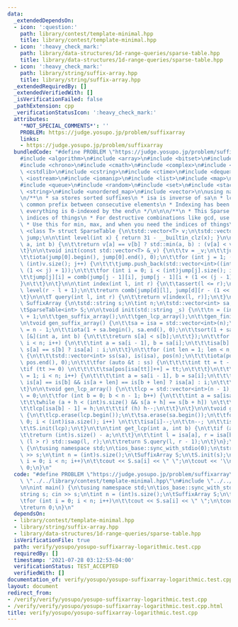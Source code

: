 ```yaml
---
data:
  _extendedDependsOn:
  - icon: ':question:'
    path: library/contest/template-minimal.hpp
    title: library/contest/template-minimal.hpp
  - icon: ':heavy_check_mark:'
    path: library/data-structures/1d-range-queries/sparse-table.hpp
    title: library/data-structures/1d-range-queries/sparse-table.hpp
  - icon: ':heavy_check_mark:'
    path: library/string/suffix-array.hpp
    title: library/string/suffix-array.hpp
  _extendedRequiredBy: []
  _extendedVerifiedWith: []
  _isVerificationFailed: false
  _pathExtension: cpp
  _verificationStatusIcon: ':heavy_check_mark:'
  attributes:
    '*NOT_SPECIAL_COMMENTS*': ''
    PROBLEM: https://judge.yosupo.jp/problem/suffixarray
    links:
    - https://judge.yosupo.jp/problem/suffixarray
  bundledCode: "#define PROBLEM \"https://judge.yosupo.jp/problem/suffixarray\"\n\n\
    #include <algorithm>\n#include <array>\n#include <bitset>\n#include <cassert>\n\
    #include <chrono>\n#include <cmath>\n#include <complex>\n#include <cstdio>\n#include\
    \ <cstdlib>\n#include <cstring>\n#include <ctime>\n#include <deque>\n#include\
    \ <iostream>\n#include <iomanip>\n#include <list>\n#include <map>\n#include <numeric>\n\
    #include <queue>\n#include <random>\n#include <set>\n#include <stack>\n#include\
    \ <string>\n#include <unordered_map>\n#include <vector>\n\nusing namespace std;\n\
    \n/**\n * sa stores sorted suffixes\n * isa is inverse of sa\n * lcp is longest\
    \ common prefix between consecutive elements\n * Indexing has been fixed so that\
    \ everything is 0-indexed by the end\n */\n\n\n/**\n * This Sparse Table stores\
    \ indices of things\n * For destructive combinations like gcd, use associative_range_query.cpp\n\
    \ * Use this for min, max, and when you need the indices of things\n */\n\ntemplate\
    \ <class T> struct SparseTable {\n\tstd::vector<T> v;\n\tstd::vector<std::vector<int>>\
    \ jump;\n\n\tint level(int x) { return 31 - __builtin_clz(x); }\n\n\tint comb(int\
    \ a, int b) {\n\t\treturn v[a] == v[b] ? std::min(a, b) : (v[a] < v[b] ? a : b);\n\
    \t}\n\n\tvoid init(const std::vector<T> &_v) {\n\t\tv = _v;\n\t\tjump = {std::vector<int>((int)v.size())};\n\
    \t\tiota(jump[0].begin(), jump[0].end(), 0);\n\t\tfor (int j = 1; (1 << j) <=\
    \ (int)v.size(); j++) {\n\t\t\tjump.push_back(std::vector<int>((int)v.size() -\
    \ (1 << j) + 1));\n\t\t\tfor (int i = 0; i < (int)jump[j].size(); i++) {\n\t\t\
    \t\tjump[j][i] = comb(jump[j - 1][i], jump[j - 1][i + (1 << (j - 1))]);\n\t\t\t\
    }\n\t\t}\n\t}\n\n\tint index(int l, int r) {\n\t\tassert(l <= r);\n\t\tint d =\
    \ level(r - l + 1);\n\t\treturn comb(jump[d][l], jump[d][r - (1 << d) + 1]);\n\
    \t}\n\n\tT query(int l, int r) {\n\t\treturn v[index(l, r)];\n\t}\n};\n\nstruct\
    \ SuffixArray {\n\tstd::string s;\n\tint n;\n\tstd::vector<int> sa, isa, lcp;\n\
    \tSparseTable<int> S;\n\n\tvoid init(std::string _s) {\n\t\tn = (int)(s = _s).size()\
    \ + 1;\n\t\tgen_suffix_array();\n\t\tgen_lcp_array();\n\t\tgen_finish();\n\t}\n\
    \n\tvoid gen_suffix_array() {\n\t\tsa = isa = std::vector<int>(n);\n\t\tsa[0]\
    \ = n - 1;\n\t\tiota(1 + sa.begin(), sa.end(), 0);\n\t\tsort(1 + sa.begin(), sa.end(),\
    \ [&](int a, int b) {\n\t\t\treturn s[a] < s[b];\n\t\t});\n\t\tfor (int i = 1;\
    \ i < n; i++) {\n\t\t\tint a = sa[i - 1], b = sa[i];\n\t\t\tisa[b] = i > 1 &&\
    \ s[a] == s[b] ? isa[a] : i;\n\t\t}\n\t\tfor (int len = 1; len < n; len *= 2)\
    \ {\n\t\t\tstd::vector<int> ss(sa), is(isa), pos(n);\n\t\t\tiota(pos.begin(),\
    \ pos.end(), 0);\n\t\t\tfor (auto &t : ss) {\n\t\t\t\tint tt = t - len;\n\t\t\t\
    \tif (tt >= 0) \n\t\t\t\t\tsa[pos[isa[tt]]++] = tt;\n\t\t\t}\n\t\t\tfor (int i\
    \ = 1; i < n; i++) {\n\t\t\t\tint a = sa[i - 1], b = sa[i];\n\t\t\t\tisa[b] =\
    \ is[a] == is[b] && is[a + len] == is[b + len] ? isa[a] : i;\n\t\t\t}\n\t\t}\n\
    \t}\n\n\tvoid gen_lcp_array() {\n\t\tlcp = std::vector<int>(n - 1);\n\t\tint h\
    \ = 0;\n\t\tfor (int b = 0; b < n - 1; b++) {\n\t\t\tint a = sa[isa[b] - 1];\n\
    \t\t\twhile (a + h < (int)s.size() && s[a + h] == s[b + h]) \n\t\t\t\th++;\n\t\
    \t\tlcp[isa[b] - 1] = h;\n\t\t\tif (h) h--;\n\t\t}\n\t}\n\n\tvoid gen_finish()\
    \ {\n\t\tlcp.erase(lcp.begin());\n\t\tsa.erase(sa.begin());\n\t\tfor (int i =\
    \ 0; i < (int)isa.size(); i++) \n\t\t\tisa[i]--;\n\t\tn--; \n\t\tisa.pop_back();\n\
    \t\tS.init(lcp);\n\t}\n\t\n\tint get_lcp(int a, int b) {\n\t\tif (a == b) {\n\t\
    \t\treturn (int)s.size() - a;\n\t\t}\n\t\tint l = isa[a], r = isa[b]; \n\t\tif\
    \ (l > r) std::swap(l, r);\n\t\treturn S.query(l, r - 1);\n\t}\n};\n\nint main()\
    \ {\n\tusing namespace std;\n\tios_base::sync_with_stdio(0);\n\tstring s; cin\
    \ >> s;\n\tint n = (int)s.size();\n\tSuffixArray S;\n\tS.init(s);\n\tfor (int\
    \ i = 0; i < n; i++)\n\t\tcout << S.sa[i] << \" \";\n\tcout << '\\n';\n\treturn\
    \ 0;\n}\n"
  code: "#define PROBLEM \"https://judge.yosupo.jp/problem/suffixarray\"\n\n#include\
    \ \"../../library/contest/template-minimal.hpp\"\n#include \"../../library/string/suffix-array.hpp\"\
    \n\nint main() {\n\tusing namespace std;\n\tios_base::sync_with_stdio(0);\n\t\
    string s; cin >> s;\n\tint n = (int)s.size();\n\tSuffixArray S;\n\tS.init(s);\n\
    \tfor (int i = 0; i < n; i++)\n\t\tcout << S.sa[i] << \" \";\n\tcout << '\\n';\n\
    \treturn 0;\n}\n"
  dependsOn:
  - library/contest/template-minimal.hpp
  - library/string/suffix-array.hpp
  - library/data-structures/1d-range-queries/sparse-table.hpp
  isVerificationFile: true
  path: verify/yosupo/yosupo-suffixarray-logarithmic.test.cpp
  requiredBy: []
  timestamp: '2021-07-28 03:12:53-04:00'
  verificationStatus: TEST_ACCEPTED
  verifiedWith: []
documentation_of: verify/yosupo/yosupo-suffixarray-logarithmic.test.cpp
layout: document
redirect_from:
- /verify/verify/yosupo/yosupo-suffixarray-logarithmic.test.cpp
- /verify/verify/yosupo/yosupo-suffixarray-logarithmic.test.cpp.html
title: verify/yosupo/yosupo-suffixarray-logarithmic.test.cpp
---
```

